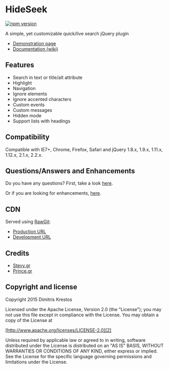# HideSeek

[![npm version](https://badge.fury.io/js/hideseek.png)](http://badge.fury.io/js/hideseek)

A simple, yet customizable quick/live search jQuery plugin

- [Demonstration page][1]
- [Documentation (wiki)][3]

## Features

- Search in text or title/alt attribute
- Highlight
- Navigation
- Ignore elements
- Ignore accented characters
- Custom events
- Custom messages
- Hidden mode
- Support lists with headings

## Compatibility

Compatible with IE7+, Chrome, Firefox, Safari
and jQuery 1.8.x, 1.9.x, 1.11.x, 1.12.x, 2.1.x, 2.2.x.

## Questions/Answers and Enhancements

Do you have any questions? First, take a look [here][6].

Or if you are looking for enhancements, [here][7].

## CDN

Served using [RawGit][8]:

- [Production URL][9]
- [Development URL][10]

## Credits

- [Stevy.gr][4]
- [Prince.gr][5]

## Copyright and license

Copyright 2015 Dimitris Krestos

Licensed under the Apache License, Version 2.0 (the "License");
you may not use this file except in compliance with the License.
You may obtain a copy of the License at

[http://www.apache.org/licenses/LICENSE-2.0][2]

Unless required by applicable law or agreed to in writing, software
distributed under the License is distributed on an "AS IS" BASIS,
WITHOUT WARRANTIES OR CONDITIONS OF ANY KIND, either express or implied.
See the License for the specific language governing permissions and
limitations under the License.

[1]: http://vdw.github.io/HideSeek/
[2]: http://www.apache.org/licenses/LICENSE-2.0
[3]: https://github.com/vdw/HideSeek/wiki
[4]: http://stevy.gr/
[5]: http://prince.gr/
[6]: https://github.com/vdw/HideSeek/issues?utf8=%E2%9C%93&q=label%3Aquestion
[7]: https://github.com/vdw/HideSeek/issues?utf8=%E2%9C%93&q=label%3Aenhancement
[8]: https://rawgit.com/
[9]: https://cdn.rawgit.com/vdw/HideSeek/master/jquery.hideseek.min.js
[10]: https://rawgit.com/vdw/HideSeek/master/jquery.hideseek.min.js
